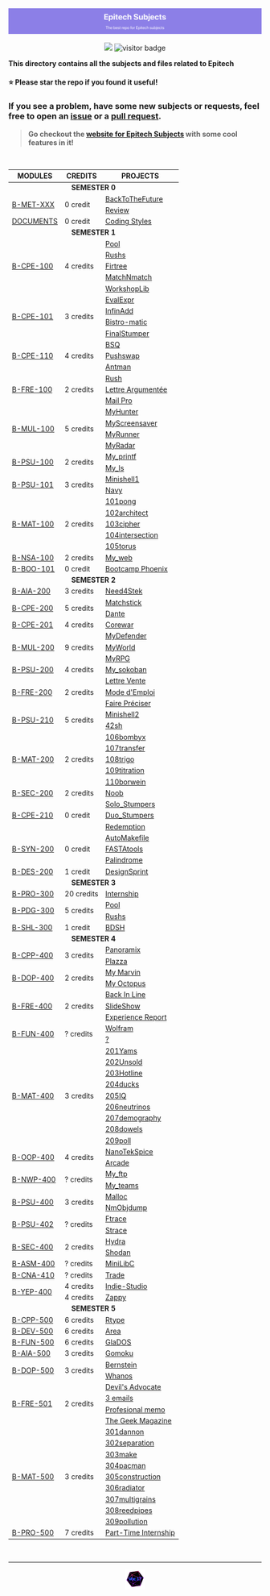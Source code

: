 <img src="./bar.png">

<div align="center">

<img src="https://img.shields.io/badge/Github-Studio--17-06DFF9"> ![visitor badge](https://visitor-badge.glitch.me/badge?page_id=Studio-17.Epitech-Subjects)

</div>

**This directory contains all the subjects and files related to Epitech**

#### :star: Please star the repo if you found it useful!

### If you see a problem, have some new subjects or requests, feel free to open an [issue](https://github.com/Studio-17/Epitech-Subjects/issues) or a [pull request](https://github.com/Studio-17/Epitech-Subjects/pulls).

> **Go checkout the [website for Epitech Subjects](https://clement-fernandes.github.io/epitech-subjects-website/) with some cool features in it!**

<br>

<table align="center">
    <thead>
        <tr>
            <th>MODULES</th>
            <th>CREDITS</th>
            <th>PROJECTS</th>
        </tr>
    </thead>
    <tbody>
    <tr>
            <td colspan="3" align="center"><strong>SEMESTER 0</strong></td>
    </tr>
    <tr>
            <td rowspan="2"><a href="https://github.com/Studio-17/Epitech-Subjects/tree/main/Semester-0/B-MET-XXX">B-MET-XXX</a></td>
            <td rowspan="2" >0 credit</td>
            <td><a href="https://github.com/Studio-17/Epitech-Subjects/tree/main/Semester-0/B-MET-XXX/BackToTheFuture">BackToTheFuture</a></td>
    </tr>
    <tr>
            <td><a href="https://github.com/Studio-17/Epitech-Subjects/tree/main/Semester-0/B-MET-XXX/Review">Review</a></td>
        </tr>
        <tr>
            <td rowspan="1"><a href="https://github.com/Studio-17/Epitech-Subjects/tree/main/Semester-0/DOCUMENTS">DOCUMENTS</a></td>
            <td rowspan="1" >0 credit</td>
            <td><a href="https://github.com/Studio-17/Epitech-Subjects/tree/main/Semester-0/DOCUMENTS/Coding_styles">Coding Styles</a></td>
    </tr>
    <tr>
            <td colspan="3" align="center"><strong>SEMESTER 1</strong></td>
    </tr>
        <tr>
            <td rowspan="5"><a href="https://github.com/Studio-17/Epitech-Subjects/tree/main/Semester-1/B-CPE-100">B-CPE-100</a></td>
            <td rowspan="5" >4 credits</td>
            <td><a href="https://github.com/Studio-17/Epitech-Subjects/tree/main/Semester-1/B-CPE-100/Pool">Pool</a></td>
        </tr>
        <tr>
            <td><a href="https://github.com/Studio-17/Epitech-Subjects/tree/main/Semester-1/B-CPE-100/Rushs">Rushs</a></td>
        </tr>
        <tr>
            <td><a href="https://github.com/Studio-17/Epitech-Subjects/tree/main/Semester-1/B-CPE-100/Firtree">Firtree</a></td>
        </tr>
        <tr>
            <td><a href="https://github.com/Studio-17/Epitech-Subjects/tree/main/Semester-1/B-CPE-100/MatchNmatch">MatchNmatch</a></td>
        </tr>
        <tr>
            <td><a href="https://github.com/Studio-17/Epitech-Subjects/tree/main/Semester-1/B-CPE-100/WorkshopLib">WorkshopLib</a></td>
        </tr>
        <tr>
            <td rowspan="4"><a href="https://github.com/Studio-17/Epitech-Subjects/tree/main/Semester-1/B-CPE-101">B-CPE-101</a></td>
            <td rowspan="4" >3 credits</td>
            <td><a href="https://github.com/Studio-17/Epitech-Subjects/tree/main/Semester-1/B-CPE-101/EvalExpr">EvalExpr</a></td>
        </tr>
        <tr>
            <td><a href="https://github.com/Studio-17/Epitech-Subjects/tree/main/Semester-1/B-CPE-101/InfinAdd">InfinAdd</a></td>
        </tr>
        <tr>
            <td><a href="https://github.com/Studio-17/Epitech-Subjects/tree/main/Semester-1/B-CPE-101/Bistro-matic">Bistro-matic</a></td>
        </tr>
        <tr>
            <td><a href="https://github.com/Studio-17/Epitech-Subjects/tree/main/Semester-1/B-CPE-101/FinalStumper">FinalStumper</a></td>
        </tr>
        <tr>
            <td rowspan="3"><a href="https://github.com/Studio-17/Epitech-Subjects/tree/main/Semester-1/B-CPE-110">B-CPE-110</a></td>
            <td rowspan="3" >4 credits</td>
            <td><a href="https://github.com/Studio-17/Epitech-Subjects/tree/main/Semester-1/B-CPE-110/BSQ">BSQ</a></td>
        </tr>
        <tr>
            <td><a href="https://github.com/Studio-17/Epitech-Subjects/tree/main/Semester-1/B-CPE-110/Pushswap">Pushswap</a></td>
        </tr>
        <tr>
            <td><a href="https://github.com/Studio-17/Epitech-Subjects/tree/main/Semester-1/B-CPE-110/Antman">Antman</a></td>
        </tr>
        <tr>
            <td rowspan="3"><a href="https://github.com/Studio-17/Epitech-Subjects/tree/main/Semester-1/B-FRE-100">B-FRE-100</a></td>
            <td rowspan="3" >2 credits</td>
            <td><a href="https://github.com/Studio-17/Epitech-Subjects/tree/main/Semester-1/B-FRE-100/Rush">Rush</a></td>
        </tr>
        <tr>
            <td><a href="https://github.com/Studio-17/Epitech-Subjects/tree/main/Semester-1/B-FRE-100">Lettre Argumentée</a></td>
        </tr>
        <tr>
            <td><a href="https://github.com/Studio-17/Epitech-Subjects/tree/main/Semester-1/B-FRE-100">Mail Pro</a></td>
        </tr>
        <tr>
            <td rowspan="4"><a href="https://github.com/Studio-17/Epitech-Subjects/tree/main/Semester-1/B-MUL-100">B-MUL-100</a></td>
            <td rowspan="4" >5 credits</td>
            <td><a href="https://github.com/Studio-17/Epitech-Subjects/tree/main/Semester-1/B-MUL-100/MyHunter">MyHunter</a></td>
        </tr>
        <tr>
            <td><a href="https://github.com/Studio-17/Epitech-Subjects/tree/main/Semester-1/B-MUL-100/MyScreensaver">MyScreensaver</a></td>
        </tr>
        <tr>
            <td><a href="https://github.com/Studio-17/Epitech-Subjects/tree/main/Semester-1/B-MUL-100/MyRunner">MyRunner</a></td>
        </tr>
        <tr>
            <td><a href="https://github.com/Studio-17/Epitech-Subjects/tree/main/Semester-1/B-MUL-100/MyRadar">MyRadar</a></td>
        </tr>
        <tr>
            <td rowspan="2"><a href="https://github.com/Studio-17/Epitech-Subjects/tree/main/Semester-1/B-PSU-100">B-PSU-100</a></td>
            <td rowspan="2" >2 credits</td>
            <td><a href="https://github.com/Studio-17/Epitech-Subjects/tree/main/Semester-1/B-PSU-100/My_printf">My_printf</a></td>
        </tr>
        <tr>
            <td><a href="https://github.com/Studio-17/Epitech-Subjects/tree/main/Semester-1/B-PSU-100/My_ls">My_ls</a></td>
        </tr>
        <tr>
            <td rowspan="2"><a href="https://github.com/Studio-17/Epitech-Subjects/tree/main/Semester-1/B-PSU-101">B-PSU-101</a></td>
            <td rowspan="2" >3 credits</td>
            <td><a href="https://github.com/Studio-17/Epitech-Subjects/tree/main/Semester-1/B-PSU-101/Minishell1">Minishell1</a></td>
        </tr>
        <tr>
            <td><a href="https://github.com/Studio-17/Epitech-Subjects/tree/main/Semester-1/B-PSU-101/Navy">Navy</a></td>
        </tr>
        <tr>
            <td rowspan="5"><a href="https://github.com/Studio-17/Epitech-Subjects/tree/main/Semester-1/B-MAT-100">B-MAT-100</a></td>
            <td rowspan="5" >2 credits</td>
            <td><a href="https://github.com/Studio-17/Epitech-Subjects/tree/main/Semester-1/B-MAT-100/101pong">101pong</a></td>
        </tr>
        <tr>
            <td><a href="https://github.com/Studio-17/Epitech-Subjects/tree/main/Semester-1/B-MAT-100/102architect">102architect</a></td>
        </tr>
        <tr>
            <td><a href="https://github.com/Studio-17/Epitech-Subjects/tree/main/Semester-1/B-MAT-100/103cipher">103cipher</a></td>
        </tr>
        <tr>
            <td><a href="https://github.com/Studio-17/Epitech-Subjects/tree/main/Semester-1/B-MAT-100/104intersection">104intersection</a></td>
        </tr>
        <tr>
            <td><a href="https://github.com/Studio-17/Epitech-Subjects/tree/main/Semester-1/B-MAT-100/105torus">105torus</a></td>
        </tr>
        <tr>
            <td rowspan="1"><a href="https://github.com/Studio-17/Epitech-Subjects/tree/main/Semester-1/B-NSA-100">B-NSA-100</a></td>
            <td rowspan="1" >2 credits</td>
            <td><a href="https://github.com/Studio-17/Epitech-Subjects/tree/main/Semester-1/B-NSA-100/My_web">My_web</a></td>
        </tr>
        <tr>
            <td rowspan="1"><a href="./Semester-1/B-BOO-101">B-BOO-101</a></td>
            <td rowspan="1" >0 credit</td>
            <td><a href="https://github.com/Studio-17/Epitech-Subjects/tree/main/Semester-1/B-BOO-101/Bootcamp_Phoenix">Bootcamp Phoenix</a></td>
        </tr>
        <tr>
            <td colspan="3" align="center"><strong>SEMESTER 2</strong></td>
        </tr>
        <tr>
            <td rowspan="1"><a href="https://github.com/Studio-17/Epitech-Subjects/tree/main/Semester-2/B-AIA-200">B-AIA-200</a></td>
            <td rowspan="1" >3 credits</td>
            <td><a href="https://github.com/Studio-17/Epitech-Subjects/tree/main/Semester-2/B-AIA-200/Need4Stek">Need4Stek</a></td>
        </tr>
        <tr>
            <td rowspan="2"><a href="https://github.com/Studio-17/Epitech-Subjects/tree/main/Semester-2/B-CPE-200">B-CPE-200</a></td>
            <td rowspan="2" >5 credits</td>
            <td><a href="https://github.com/Studio-17/Epitech-Subjects/tree/main/Semester-2/B-CPE-200/Matchstick">Matchstick</a></td>
        </tr>
        <tr>
            <td><a href="https://github.com/Studio-17/Epitech-Subjects/tree/main/Semester-2/B-CPE-200/Dante">Dante</a></td>
        </tr>
        <tr>
            <td rowspan="1"><a href="https://github.com/Studio-17/Epitech-Subjects/tree/main/Semester-2/B-CPE-201">B-CPE-201</a></td>
            <td rowspan="1" >4 credits</td>
            <td><a href="https://github.com/Studio-17/Epitech-Subjects/tree/main/Semester-2/B-CPE-201/Corewar">Corewar</a></td>
        </tr>
        <tr>
            <td rowspan="3"><a href="https://github.com/Studio-17/Epitech-Subjects/tree/main/Semester-2/B-MUL-200">B-MUL-200</a></td>
            <td rowspan="3" >9 credits</td>
            <td><a href="https://github.com/Studio-17/Epitech-Subjects/tree/main/Semester-2/B-MUL-200/MyDefender">MyDefender</a></td>
        </tr>
        <tr>
            <td><a href="https://github.com/Studio-17/Epitech-Subjects/tree/main/Semester-2/B-MUL-200/MyWorld">MyWorld</a></td>
        </tr>
        <tr>
            <td><a href="https://github.com/Studio-17/Epitech-Subjects/tree/main/Semester-2/B-MUL-200/MyRPG">MyRPG</a></td>
        </tr>
        <tr>
            <td rowspan="1"><a href="https://github.com/Studio-17/Epitech-Subjects/tree/main/Semester-2/B-PSU-200">B-PSU-200</a></td>
            <td rowspan="1" >4 credits</td>
            <td><a href="https://github.com/Studio-17/Epitech-Subjects/tree/main/Semester-2/B-PSU-200/My_sokoban">My_sokoban</a></td>
        </tr>
        <tr>
            <td rowspan="3"><a href="https://github.com/Studio-17/Epitech-Subjects/tree/main/Semester-2/B-FRE-200">B-FRE-200</a></td>
            <td rowspan="3" >2 credits</td>
            <td><a href="https://github.com/Studio-17/Epitech-Subjects/tree/main/Semester-2/B-FRE-200/Lettre Vente">Lettre Vente</a></td>
        </tr>
        <tr>
            <td><a href="https://github.com/Studio-17/Epitech-Subjects/tree/main/Semester-2/B-FRE-200/ModeEmploi">Mode d'Emploi</a></td>
        </tr>
        <tr>
            <td><a href="https://github.com/Studio-17/Epitech-Subjects/tree/main/Semester-2/B-FRE-200/FairePréciser">Faire Préciser</a></td>
        </tr>
        <tr>
            <td rowspan="2"><a href="https://github.com/Studio-17/Epitech-Subjects/tree/main/Semester-2/B-PSU-210">B-PSU-210</a></td>
            <td rowspan="2" >5 credits</td>
            <td><a href="https://github.com/Studio-17/Epitech-Subjects/tree/main/Semester-2/B-PSU-210/minishell2">Minishell2</a></td>
        </tr>
        <tr>
            <td><a href="https://github.com/Studio-17/Epitech-Subjects/tree/main/Semester-2/B-PSU-210/42sh">42sh</a></td>
        </tr>
        <tr>
            <td rowspan="5"><a href="https://github.com/Studio-17/Epitech-Subjects/tree/main/Semester-2/B-MAT-200">B-MAT-200</a></td>
            <td rowspan="5" >2 credits</td>
            <td><a href="https://github.com/Studio-17/Epitech-Subjects/tree/main/Semester-2/B-MAT-200/106bombyx">106bombyx</a></td>
        </tr>
        <tr>
            <td><a href="https://github.com/Studio-17/Epitech-Subjects/tree/main/Semester-2/B-MAT-200/107transfer">107transfer</a></td>
        </tr>
        <tr>
            <td><a href="https://github.com/Studio-17/Epitech-Subjects/tree/main/Semester-2/B-MAT-200/108trigo">108trigo</a></td>
        </tr>
        <tr>
            <td><a href="https://github.com/Studio-17/Epitech-Subjects/tree/main/Semester-2/B-MAT-200/109titration">109titration</a></td>
        </tr>
        <tr>
            <td><a href="https://github.com/Studio-17/Epitech-Subjects/tree/main/Semester-2/B-MAT-200/110borwein">110borwein</a></td>
        </tr>
        <tr>
            <td rowspan="1"><a href="https://github.com/Studio-17/Epitech-Subjects/tree/main/Semester-2/B-SEC-200">B-SEC-200</a></td>
            <td rowspan="1" >2 credits</td>
            <td><a href="https://github.com/Studio-17/Epitech-Subjects/tree/main/Semester-2/B-SEC-200/Noob">Noob</a></td>
        </tr>
        <tr>
            <td rowspan="3"><a href="https://github.com/Studio-17/Epitech-Subjects/tree/main/Semester-2/B-CPE-210">B-CPE-210</a></td>
            <td rowspan="3" >0 credit</td>
            <td><a href="https://github.com/Studio-17/Epitech-Subjects/tree/main/Semester-2/B-CPE-210/Solo_Stumpers">Solo_Stumpers</a></td>
        </tr>
        <tr>
            <td><a href="https://github.com/Studio-17/Epitech-Subjects/tree/main/Semester-2/B-CPE-210/Duo_Stumpers">Duo_Stumpers</a></td>
        </tr>
        <tr>
            <td><a href="https://github.com/Studio-17/Epitech-Subjects/tree/main/Semester-2/B-CPE-210/Redemption">Redemption</a></td>
        </tr>
        <tr>
            <td rowspan="3"><a href="https://github.com/Studio-17/Epitech-Subjects/tree/main/Semester-2/B-SYN-200">B-SYN-200</a></td>
            <td rowspan="3" >0 credit</td>
            <td><a href="https://github.com/Studio-17/Epitech-Subjects/tree/main/Semester-2/B-SYN-200/AutoMakefile">AutoMakefile</a></td>
        </tr>
        <tr>
        <td><a href="https://github.com/Studio-17/Epitech-Subjects/tree/main/Semester-2/B-SYN-200/FASTAtools">FASTAtools</a></td>
        </tr>
        <tr>
            <td><a href="https://github.com/Studio-17/Epitech-Subjects/tree/main/Semester-2/B-SYN-200/Palindrome">Palindrome</a></td>
        </tr>
        <tr>
            <td rowspan="1"><a href="https://github.com/Studio-17/Epitech-Subjects/tree/main/Semester-2/B-DES-200">B-DES-200</a></td>
            <td rowspan="1" >1 credit</td>
            <td><a href="https://github.com/Studio-17/Epitech-Subjects/tree/main/Semester-2/B-DES-200">DesignSprint</a></td>
        </tr>
        <tr>
            <td colspan="3" align="center"><strong>SEMESTER 3</strong></td>
        </tr>
        <tr>
            <td rowspan="1"><a href="https://github.com/Studio-17/Epitech-Subjects/tree/main/Semester-3/B-PRO-300">B-PRO-300</a></td>
            <td rowspan="1" >20 credits</td>
            <td><a href="https://github.com/Studio-17/Epitech-Subjects/tree/main/Semester-3/B-PRO-300/Internship">Internship</a></td>
        </tr>
        <tr>
            <td rowspan="2"><a href="https://github.com/Studio-17/Epitech-Subjects/tree/main/Semester-3/B-PDG-300">B-PDG-300</a></td>
            <td rowspan="2" >5 credits</td>
            <td><a href="https://github.com/Studio-17/Epitech-Subjects/tree/main/Semester-3/B-PDG-300/Pool">Pool</a></td>
        </tr>
        <tr>
            <td><a href="https://github.com/Studio-17/Epitech-Subjects/tree/main/Semester-3/B-PDG-300/Rushs">Rushs</a></td>
        </tr>
        <tr>
            <td rowspan="1"><a href="https://github.com/Studio-17/Epitech-Subjects/tree/main/Semester-3/B-SHL-300">B-SHL-300</a></td>
            <td rowspan="1" >1 credit</td>
            <td><a href="https://github.com/Studio-17/Epitech-Subjects/tree/main/Semester-3/B-SHL-300/BDSH">BDSH</a></td>
        </tr>
        <tr>
            <td colspan="3" align="center"><strong>SEMESTER 4</strong></td>
        </tr>
        <tr>
            <td rowspan="2"><a href="https://github.com/Studio-17/Epitech-Subjects/tree/main/Semester-4/B-CPP-400">B-CPP-400</a></td>
            <td rowspan="2" >3 credits</td>
            <td><a href="https://github.com/Studio-17/Epitech-Subjects/tree/main/Semester-4/B-CPP-400/Panoramix">Panoramix</a></td>
        </tr>
        <tr>
            <td><a href="https://github.com/Studio-17/Epitech-Subjects/tree/main/Semester-4/B-CPP-400/Plazza">Plazza</a></td>
        </tr>
        <tr>
            <td rowspan="2"><a href="https://github.com/Studio-17/Epitech-Subjects/tree/main/Semester-4/B-DOP-400">B-DOP-400</a></td>
            <td rowspan="2" >2 credits</td>
            <td><a href="https://github.com/Studio-17/Epitech-Subjects/tree/main/Semester-4/B-DOP-400/My_marvin">My Marvin</a></td>
        </tr>
        <tr>
            <td><a href="https://github.com/Studio-17/Epitech-Subjects/tree/main/Semester-4/B-DOP-400/My_octopus">My Octopus</a></td>
        </tr>
        <tr>
            <td rowspan="3"><a href="https://github.com/Studio-17/Epitech-Subjects/tree/main/Semester-4/B-FRE-400">B-FRE-400</a></td>
            <td rowspan="3" >2 credits</td>
            <td><a href="https://github.com/Studio-17/Epitech-Subjects/tree/main/Semester-4/B-FRE-400/Back_in_line">Back In Line</a></td>
        </tr>
        <tr>
            <td><a href="https://github.com/Studio-17/Epitech-Subjects/tree/main/Semester-4/B-FRE-400/Slideshow">SlideShow</a></td>
        </tr>
        <tr>
            <td><a href="https://github.com/Studio-17/Epitech-Subjects/tree/main/Semester-4/B-FRE-400/Experience_report">Experience Report</a></td>
        </tr>
        <tr>
            <td rowspan="2"><a href="https://github.com/Studio-17/Epitech-Subjects/tree/main/Semester-4/B-FUN-400">B-FUN-400</a></td>
            <td rowspan="2" >? credits</td>
            <td><a href="https://github.com/Studio-17/Epitech-Subjects/tree/main/Semester-4/B-FUN-400/Wolfram">Wolfram</a></td>
        </tr>
        <tr>
            <td><a href="#">?</a></td>
        </tr>
        <tr>
            <td rowspan="9"><a href="https://github.com/Studio-17/Epitech-Subjects/tree/main/Semester-4/B-MAT-400">B-MAT-400</a></td>
            <td rowspan="9" >3 credits</td>
            <td><a href="https://github.com/Studio-17/Epitech-Subjects/tree/main/Semester-4/B-MAT-400/201Yams">201Yams</a></td>
        </tr>
        <tr>
            <td><a href="https://github.com/Studio-17/Epitech-Subjects/tree/main/Semester-4/B-MAT-400/202Unsold">202Unsold</a></td>
        </tr>
        <tr>
            <td><a href="https://github.com/Studio-17/Epitech-Subjects/tree/main/Semester-4/B-MAT-400/203Hotline">203Hotline</a></td>
        </tr>
        <tr>
            <td><a href="https://github.com/Studio-17/Epitech-Subjects/tree/main/Semester-4/B-MAT-400/204ducks">204ducks</a></td>
        </tr>
        <tr>
            <td><a href="https://github.com/Studio-17/Epitech-Subjects/tree/main/Semester-4/B-MAT-400/205IQ">205IQ</a></td>
        </tr>
        <tr>
            <td><a href="https://github.com/Studio-17/Epitech-Subjects/tree/main/Semester-4/B-MAT-400/206neutrinos">206neutrinos</a></td>
        </tr>
        <tr>
            <td><a href="https://github.com/Studio-17/Epitech-Subjects/tree/main/Semester-4/B-MAT-400/207demography">207demography</a></td>
        </tr>
        <tr>
            <td><a href="https://github.com/Studio-17/Epitech-Subjects/tree/main/Semester-4/B-MAT-400/208dowels">208dowels</a></td>
        </tr>
        <tr>
            <td><a href="https://github.com/Studio-17/Epitech-Subjects/tree/main/Semester-4/B-MAT-400/209poll">209poll</a></td>
        </tr>
        <tr>
            <td rowspan="2"><a href="https://github.com/Studio-17/Epitech-Subjects/tree/main/Semester-4/B-OOP-400">B-OOP-400</a></td>
            <td rowspan="2" >4 credits</td>
            <td><a href="https://github.com/Studio-17/Epitech-Subjects/tree/main/Semester-4/B-OOP-400/NanoTekSpice">NanoTekSpice</a></td>
        </tr>
        <tr>
            <td><a href="https://github.com/Studio-17/Epitech-Subjects/tree/main/Semester-4/B-OOP-400/Arcade">Arcade</a></td>
        </tr>
        <tr>
            <td rowspan="2"><a href="https://github.com/Studio-17/Epitech-Subjects/tree/main/Semester-4/B-NWP-400">B-NWP-400</a></td>
            <td rowspan="2" >? credits</td>
            <td><a href="https://github.com/Studio-17/Epitech-Subjects/tree/main/Semester-4/B-NWP-400/My_ftp">My_ftp</a></td>
        </tr>
        <tr>
            <td><a href="https://github.com/Studio-17/Epitech-Subjects/tree/main/Semester-4/B-NWP-400/My_teams">My_teams</a></td>
        </tr>
        <tr>
            <td rowspan="2"><a href="https://github.com/Studio-17/Epitech-Subjects/tree/main/Semester-4/B-PSU-400">B-PSU-400</a></td>
            <td rowspan="2" >3 credits</td>
            <td><a href="https://github.com/Studio-17/Epitech-Subjects/tree/main/Semester-4/B-PSU-400/Malloc">Malloc</a></td>
        </tr>
        <tr>
            <td><a href="https://github.com/Studio-17/Epitech-Subjects/tree/main/Semester-4/B-PSU-400/NmObjdump">NmObjdump</a></td>
        </tr>
        <tr>
            <td rowspan="2"><a href="https://github.com/Studio-17/Epitech-Subjects/tree/main/Semester-4/B-PSU-402">B-PSU-402</a></td>
            <td rowspan="2" >? credits</td>
            <td><a href="https://github.com/Studio-17/Epitech-Subjects/tree/main/Semester-4/B-PSU-402/Ftrace">Ftrace</a></td>
        </tr>
        <tr>
            <td><a href="https://github.com/Studio-17/Epitech-Subjects/tree/main/Semester-4/B-PSU-402/Strace">Strace</a></td>
        </tr>
        <tr>
            <td rowspan="2"><a href="https://github.com/Studio-17/Epitech-Subjects/tree/main/Semester-4/B-SEC-400">B-SEC-400</a></td>
            <td rowspan="2" >2 credits</td>
            <td><a href="https://github.com/Studio-17/Epitech-Subjects/tree/main/Semester-4/B-SEC-400/Hydra">Hydra</a></td>
        </tr>
        <tr>
            <td><a href="https://github.com/Studio-17/Epitech-Subjects/tree/main/Semester-4/B-SEC-400/Shodan">Shodan</a></td>
        </tr>
        <tr>
            <td rowspan="1"><a href="https://github.com/Studio-17/Epitech-Subjects/tree/main/Semester-4/B-ASM-400">B-ASM-400</a></td>
            <td rowspan="1" >? credits</td>
            <td><a href="https://github.com/Studio-17/Epitech-Subjects/tree/main/Semester-4/B-ASM-400/MiniLibC">MiniLibC</a></td>
        </tr>
        <tr>
            <td rowspan="1"><a href="https://github.com/Studio-17/Epitech-Subjects/tree/main/Semester-4/B-CNA-410">B-CNA-410</a></td>
            <td rowspan="1" >? credits</td>
            <td><a href="https://github.com/Studio-17/Epitech-Subjects/tree/main/Semester-4/B-CNA-410/Trade">Trade</a></td>
        </tr>
        <tr>
            <td rowspan="2"><a href="https://github.com/Studio-17/Epitech-Subjects/tree/main/Semester-4/B-YEP-400">B-YEP-400</a></td>
            <td rowspan="1" >4 credits</td>
            <td><a href="https://github.com/Studio-17/Epitech-Subjects/tree/main/Semester-4/B-YEP-400/Indie-Studio">Indie-Studio</a></td>
        </tr>
        <tr>
            <td rowspan="1" >4 credits</td>
            <td><a href="https://github.com/Studio-17/Epitech-Subjects/tree/main/Semester-4/B-YEP-400/Zappy">Zappy</a></td>
        </tr>
        <tr>
            <td colspan="3" align="center"><strong>SEMESTER 5</strong></td>
        </tr>
        <tr>
            <td rowspan="1"><a href="https://github.com/Studio-17/Epitech-Subjects/tree/main/Semester-5/B-CPP-500">B-CPP-500</a></td>
            <td rowspan="1" >6 credits</td>
            <td><a href="https://github.com/Studio-17/Epitech-Subjects/tree/main/Semester-5/B-CPP-500/Rtype">Rtype</a></td>
        </tr>
        <tr>
            <td rowspan="1"><a href="https://github.com/Studio-17/Epitech-Subjects/tree/main/Semester-5/B-DEV-500">B-DEV-500</a></td>
            <td rowspan="1" >6 credits</td>
            <td><a href="https://github.com/Studio-17/Epitech-Subjects/tree/main/Semester-5/B-DEV-500/Area">Area</a></td>
        </tr>
        <tr>
            <td rowspan="1"><a href="https://github.com/Studio-17/Epitech-Subjects/tree/main/Semester-5/B-FUN-500">B-FUN-500</a></td>
            <td rowspan="1" >6 credits</td>
            <td><a href="https://github.com/Studio-17/Epitech-Subjects/tree/main/Semester-5/B-FUN-500/GlaDOS">GlaDOS</a></td>
        </tr>
        <tr>
            <td rowspan="1"><a href="https://github.com/Studio-17/Epitech-Subjects/tree/main/Semester-5/B-AIA-500">B-AIA-500</a></td>
            <td rowspan="1" >3 credits</td>
            <td><a href="https://github.com/Studio-17/Epitech-Subjects/tree/main/Semester-5/B-AIA-500/Gomoku">Gomoku</a></td>
        </tr>
        <tr>
            <td rowspan="2"><a href="https://github.com/Studio-17/Epitech-Subjects/tree/main/Semester-5/B-DOP-500">B-DOP-500</a></td>
            <td rowspan="2" >3 credits</td>
            <td><a href="https://github.com/Studio-17/Epitech-Subjects/tree/main/Semester-5/B-DOP-500/Bernstein">Bernstein</a></td>
        </tr>
        <tr>
            <td><a href="https://github.com/Studio-17/Epitech-Subjects/tree/main/Semester-5/B-DOP-500/Whanos">Whanos</a></td>
        </tr>
        <tr>
            <td rowspan="4"><a href="https://github.com/Studio-17/Epitech-Subjects/tree/main/Semester-5/B-FRE-501">B-FRE-501</a></td>
            <td rowspan="4" >2 credits</td>
            <td><a href="https://github.com/Studio-17/Epitech-Subjects/tree/main/Semester-5/B-FRE-501/Devils_advocate">Devil's Advocate</a></td>
        </tr>
        <tr>
            <td><a href="https://github.com/Studio-17/Epitech-Subjects/tree/main/Semester-5/B-FRE-501/3_emails">3 emails</a></td>
        </tr>
        <tr>
            <td><a href="https://github.com/Studio-17/Epitech-Subjects/tree/main/Semester-5/B-FRE-501/Professional_memo">Profesional memo</a></td>
        </tr>
        <tr>
            <td><a href="https://github.com/Studio-17/Epitech-Subjects/tree/main/Semester-5/B-FRE-501/The_Geek_Magazine">The Geek Magazine</a></td>
        </tr>
        <tr>
            <td rowspan="9"><a href="https://github.com/Studio-17/Epitech-Subjects/tree/main/Semester-5/B-MAT-500">B-MAT-500</a></td>
            <td rowspan="9" >3 credits</td>
            <td><a href="https://github.com/Studio-17/Epitech-Subjects/tree/main/Semester-5/B-MAT-500/301dannon">301dannon</a></td>
        </tr>
        <tr>
            <td><a href="https://github.com/Studio-17/Epitech-Subjects/tree/main/Semester-5/B-MAT-500/302separation">302separation</a></td>
        </tr>
        <tr>
            <td><a href="https://github.com/Studio-17/Epitech-Subjects/tree/main/Semester-5/B-MAT-500/303make">303make</a></td>
        </tr>
        <tr>
            <td><a href="https://github.com/Studio-17/Epitech-Subjects/tree/main/Semester-5/B-MAT-500/304pacman">304pacman</a></td>
        </tr>
        <tr>
            <td><a href="https://github.com/Studio-17/Epitech-Subjects/tree/main/Semester-5/B-MAT-500/305construction">305construction</a></td>
        </tr>
        <tr>
            <td><a href="https://github.com/Studio-17/Epitech-Subjects/tree/main/Semester-5/B-MAT-500/306radiator">306radiator</a></td>
        </tr>
        <tr>
            <td><a href="https://github.com/Studio-17/Epitech-Subjects/tree/main/Semester-5/B-MAT-500/307multigrains">307multigrains</a></td>
        </tr>
        <tr>
            <td><a href="https://github.com/Studio-17/Epitech-Subjects/tree/main/Semester-5/B-MAT-500/308reedpipes">308reedpipes</a></td>
        </tr>
        <tr>
            <td><a href="https://github.com/Studio-17/Epitech-Subjects/tree/main/Semester-5/B-MAT-500/309pollution">309pollution</a></td>
        </tr>
        <tr>
            <td rowspan="1"><a href="https://github.com/Studio-17/Epitech-Subjects/tree/main/Semester-5/B-PRO-500">B-PRO-500</a></td>
            <td rowspan="1" >7 credits</td>
            <td><a href="https://github.com/Studio-17/Epitech-Subjects/tree/main/Semester-5/B-PRO-500/Part-Time_Internship">Part-Time Internship</a></td>
        </tr>
    </tbody>
</table>

<br>

---

<div align="center">

<a href="https://github.com/Studio-17" target="_blank"><img src="./voc17.gif" width="40"></a>

</div>
